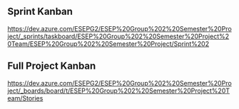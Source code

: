 ## Sprint Kanban  
https://dev.azure.com/ESEPG2/ESEP%20Group%202%20Semester%20Project/_sprints/taskboard/ESEP%20Group%202%20Semester%20Project%20Team/ESEP%20Group%202%20Semester%20Project/Sprint%202
## Full Project Kanban
https://dev.azure.com/ESEPG2/ESEP%20Group%202%20Semester%20Project/_boards/board/t/ESEP%20Group%202%20Semester%20Project%20Team/Stories
